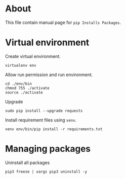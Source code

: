 # About

This file contain manual page for
`pip Installs Packages`.

# Virtual environment

Create virtual environment.

```
virtualenv env
```

Allow run permission and run environment.

```
cd ./env/bin
chmod 755 ./activate
source ./activate
```

Upgrade

```
sudo pip install --upgrade requests
```

Install requirement files using `venv`.

```
venv env/bin/pip install -r requirements.txt
```

# Managing packages

Uninstall all packages

```
pip3 freeze | xargs pip3 uninstall -y
```
